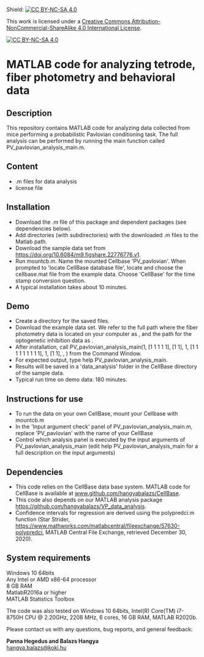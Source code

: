 Shield: [![CC BY-NC-SA 4.0][cc-by-nc-sa-shield]][cc-by-nc-sa]

This work is licensed under a [Creative Commons Attribution-NonCommercial-ShareAlike 4.0 International License][cc-by-nc-sa].

[![CC BY-NC-SA 4.0][cc-by-nc-sa-image]][cc-by-nc-sa]

[cc-by-nc-sa]: http://creativecommons.org/licenses/by-nc-sa/4.0/
[cc-by-nc-sa-image]: https://licensebuttons.net/l/by-nc-sa/4.0/88x31.png
[cc-by-nc-sa-shield]: https://img.shields.io/badge/License-CC%20BY--NC--SA%204.0-lightgrey.svg

# MATLAB code for analyzing tetrode, fiber photometry and behavioral data

## Description

This repository contains MATLAB code for analyzing data collected from mice performing a probabilistic Pavlovian conditioning task. The full analysis can be performed by running the main function called PV_pavlovian_analysis_main.m.

## Content

- .m files for data analysis
- license file

## Installation

- Download the .m file of this package and dependent packages (see dependencies below).
- Add directories (with subdirectories) with the downloaded .m files to the Matlab path.
- Download the sample data set from https://doi.org/10.6084/m9.figshare.22776776.v1.
- Run mountcb.m. Name the mounted Cellbase 'PV_pavlovian'. When prompted to 'locate CellBase database file', locate and choose the cellbase.mat file from the example data. Choose 'CellBase' for the time stamp conversion question.
- A typical installation takes about 10 minutes. 

## Demo

- Create a directory for the saved files.
- Download the example data set. We refer to the full path where the fiber photometry data is located on your computer as <data folder1>, and the path for the optogenetic inhibition data as <data folder2>.
- After installation, call PV_pavlovian_analysis_main(1, [1 1 1 1 1], [1 1], 1, [1 1 1 1 1 1 1 1 1], 1, [1 1], <data folder1>, <data folder2>) from the Command Window.
- For expected output, type help PV_pavlovian_analysis_main.
- Results will be saved in a 'data_analysis' folder in the CellBase directory of the sample data.
- Typical run time on demo data: 180 minutes.

## Instructions for use

- To run the data on your own CellBase, mount your Cellbase with mountcb.m
- In the 'Input argument check' panel of PV_pavlovian_analysis_main.m, replace 'PV_pavlovian' with the name of your CellBase
- Control which analysis panel is executed by the input arguments of PV_pavlovian_analysis_main (edit help PV_pavlovian_analysis_main for a full description on the input arguments)

## Dependencies

- This code relies on the CellBase data base system. MATLAB code for CellBase is available at www.github.com/hangyabalazs/CellBase.
- This code also depends on our MATLAB analysis package https://github.com/hangyabalazs/VP_data_analysis.
- Confidence intervals for regression are derived using the polypredci.m function (Star Strider, https://www.mathworks.com/matlabcentral/fileexchange/57630-polypredci, MATLAB Central File Exchange, retrieved December 30, 2020).

## System requirements  

Windows 10 64bits  
Any Intel or AMD x86-64 processor  
8 GB RAM  
MatlabR2016a or higher  
MATLAB Statistics Toolbox  

The code was also tested on Windows 10 64bits, Intel(R) Core(TM) i7-8750H CPU @ 2.20GHz, 2208 MHz, 6 cores, 16 GB RAM, MATLAB R2020b.

Please contact us with any questions, bug reports, and general feedback:

**Panna Hegedus and Balazs Hangya**  
hangya.balazs@koki.hu

